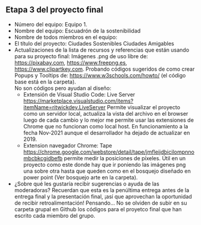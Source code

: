 ## Etapa 3 del proyecto final

- Número del equipo: Equipo 1.
- Nombre del equipo: Escuadrón de la sostenibilidad
- Nombre de todos miembros en el equipo:
- El título del proyecto: Ciudades Sostenibles Ciudades Amigables
- Actualizaciones de la lista de recursos y referencias que están usando para su proyecto final:
 Imágenes .png de uso libre de: https://pixabay.com, https://www.freepng.es, https://www.clipartkey.com.
 Probando códigos sugeridos de como crear Popups y Tooltips de: https://www.w3schools.com/howto/ (el código base está en la carpeta).
	<br>No son códigos pero ayudan al diseño:<br>
	- Extensión  de Visual Studio Code:  Live Server https://marketplace.visualstudio.com/items?itemName=ritwickdey.LiveServer Permite visualizar el proyecto como un servidor 	local, actualiza la vista del archivo en el browser luego de cada cambio y lo mejor me permite usar las extensiones de Chrome que no funcionan como local host. En funcionamiento a la fecha Nov-2021 aunque el desarrollador ha dejado de actualizar en 2019.
	- Extension navegador Chrome: Tape https://chrome.google.com/webstore/detail/tape/jmfleijdbicilompnnombcbkcgidbefb permite medir la posiciones de píxeles. Útil en un proyecto como este donde hay que ir poniendo las imágenes png una sobre otra hasta que queden como en el bosquejo diseñado en power point (Ver bosquejo arte en la carpeta).
- ¿Sobre qué les gustaría recibir sugerencias o ayuda de las moderadoras? Recuerdan que esta es la penúltima entrega antes de la entrega final y la presentación final, ¡así que aprovechan la oportunidad de recibir retroalimentación!
Pensando...
No se olviden de subir en su carpeta grupal en Github los códigos para el proyetco final que han escrito cada miembro del grupo.
